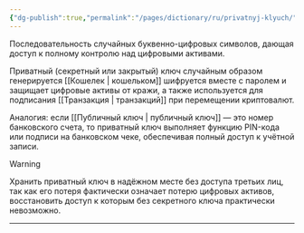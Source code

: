 ```yaml
---
{"dg-publish":true,"permalink":"/pages/dictionary/ru/privatnyj-klyuch/"}
---
```



Последовательность случайных буквенно-цифровых символов, дающая доступ к полному контролю над цифровыми активами.

Приватный (секретный или закрытый) ключ случайным образом генерируется [[Кошелек \| кошельком]] шифруется вместе с паролем и защищает цифровые активы от кражи, а также используется для подписания [[Транзакция \| транзакций]] при перемещении криптовалют.

Аналогия: если [[Публичный ключ \| публичный ключ]] — это номер банковского счета, то приватный ключ выполняет функцию PIN-кода или подписи на банковском чеке, обеспечивая полный доступ к учётной записи.

> [!warning]
> Xранить приватный ключ в надёжном месте без доступа третьих лиц, так как его потеря фактически означает потерю цифровых активов, восстановить доступ к которым без секретного ключа практически невозможно.

---
